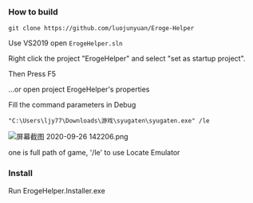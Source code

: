 
### How to build

`git clone https://github.com/luojunyuan/Eroge-Helper` 

Use VS2019 open `ErogeHelper.sln`

Right click the project "ErogeHelper" and select "set as startup project".

Then Press F5

...or open project ErogeHelper's properties

Fill the command parameters in Debug

`"C:\Users\ljy77\Downloads\游戏\syugaten\syugaten.exe" /le`

![屏幕截图 2020-09-26 142206.png](https://i.loli.net/2020/09/26/eKrl8tziucgqLZE.png)

one is full path of game, '/le' to use Locate Emulator


### Install

Run ErogeHelper.Installer.exe
